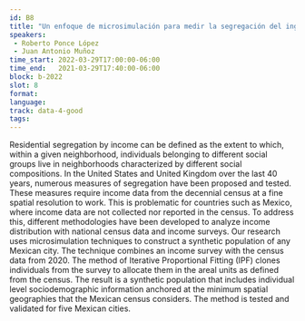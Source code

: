 ```yaml
---
id: B8
title: "Un enfoque de microsimulación para medir la segregación del ingreso"
speakers:
 - Roberto Ponce López
 - Juan Antonio Muñoz
time_start: 2022-03-29T17:00:00-06:00
time_end:   2021-03-29T17:40:00-06:00
block: b-2022
slot: 8
format: 
language: 
track: data-4-good
tags:
---
```


Residential segregation by income can be defined as the extent to which, within a given neighborhood, individuals belonging to different social groups live in neighborhoods characterized by different social compositions. In the United States and United Kingdom over the last 40 years, numerous measures of segregation have been proposed and tested. These measures require income data from the decennial census at a fine spatial resolution to work. This is problematic for countries such as Mexico, where income data are not collected nor reported in the census. To address this, different methodologies have been developed to analyze income distribution with national census data and income surveys. Our research uses microsimulation techniques to construct a synthetic population of any Mexican city. The technique combines an income survey with the census data from 2020. The method of Iterative Proportional Fitting (IPF) clones individuals from the survey to allocate them in the areal units as defined from the census. The result is a synthetic population that includes individual level sociodemographic information anchored at the minimum spatial geographies that the Mexican census considers. The method is tested and validated for five Mexican cities.

